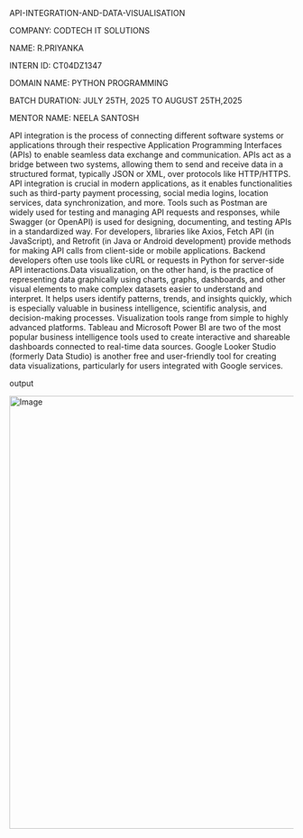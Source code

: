 API-INTEGRATION-AND-DATA-VISUALISATION

COMPANY:  CODTECH IT SOLUTIONS

NAME: R.PRIYANKA

INTERN ID: CT04DZ1347

DOMAIN NAME: PYTHON PROGRAMMING 

BATCH DURATION: JULY 25TH, 2025 TO AUGUST 25TH,2025

MENTOR NAME:  NEELA SANTOSH

API integration is the process of connecting different software systems or applications through their respective Application Programming Interfaces (APIs) to enable seamless data exchange and communication. APIs act as a bridge between two systems, allowing them to send and receive data in a structured format, typically JSON or XML, over protocols like HTTP/HTTPS. API integration is crucial in modern applications, as it enables functionalities such as third-party payment processing, social media logins, location services, data synchronization, and more. Tools such as Postman are widely used for testing and managing API requests and responses, while Swagger (or OpenAPI) is used for designing, documenting, and testing APIs in a standardized way. For developers, libraries like Axios, Fetch API (in JavaScript), and Retrofit (in Java or Android development) provide methods for making API calls from client-side or mobile applications. Backend developers often use tools like cURL or requests in Python for server-side API interactions.Data visualization, on the other hand, is the practice of representing data graphically using charts, graphs, dashboards, and other visual elements to make complex datasets easier to understand and interpret. It helps users identify patterns, trends, and insights quickly, which is especially valuable in business intelligence, scientific analysis, and decision-making processes. Visualization tools range from simple to highly advanced platforms. Tableau and Microsoft Power BI are two of the most popular business intelligence tools used to create interactive and shareable dashboards connected to real-time data sources. Google Looker Studio (formerly Data Studio) is another free and user-friendly tool for creating data visualizations, particularly for users integrated with Google services.

output

<img width="1364" height="767" alt="Image" src="https://github.com/user-attachments/assets/9326579e-2a7a-4f3b-b099-091ab8580e7c" />

